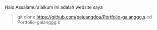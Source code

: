 Halo Assalamu'alaikum
Ini adalah website saya


> git clone https://github.com/pejuangdoa/Portfolio-galanggg.s
> cd Portfolio-galanggg.s

